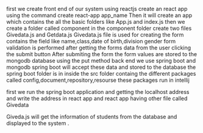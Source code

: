 first we create front end of our system using reactjs
create an react app using the command create react-app app_name
Then it will create an app which contains the all the basic folders like App.js and index.js
then we create a folder called component
in the component folder create two files Givedata.js and Getdata.js
Givedata.js file is used for creating the form contains the field like name,class,date of birth,division gender
form validation is performed
after getting the forms data from the user clicking the submit button
After submiting the form the form values are stored to the mongodb database using the put method
back end we use spring boot and mongodb spring boot will accept these data and stored to the database
the spring boot folder is in inside the src folder containg the different packages called config,document,repository,resourse
these packages run in intellij 


first we run the spring boot application and getting the localhost address and write the address in react app
and react app having other file called Givedata

Giveda.js will get the information of students from the database and displayed to the system .

